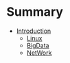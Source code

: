# Summary

* [Introduction](README.md)
    * [Linux](linux/shell.md)
    * [BigData](bigdata/CDH.md)
    * [NetWork](network/tcpip.md)

